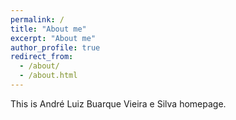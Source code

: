 ```yaml
---
permalink: /
title: "About me"
excerpt: "About me"
author_profile: true
redirect_from: 
  - /about/
  - /about.html
---
```


This is André Luiz Buarque Vieira e Silva homepage.